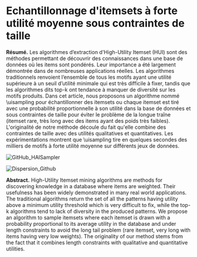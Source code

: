 <h1> Echantillonnage d'itemsets à forte utilité moyenne sous contraintes de taille </h1>


<b>Résumé.</b> Les algorithmes d’extraction d'High-Utility Itemset (HUI) sont des méthodes permettant de découvrir des connaissances dans une base de données où les items sont pondérés. Leur importance a été largement démontrée dans de nombreuses applications réelles. Les algorithmes traditionnels renvoient l’ensemble de tous les motifs ayant une utilité supérieure à un seuil d’utilité minimale qui est très difficile à fixer, tandis que les algorithmes dits top-k ont tendance à manquer de diversité sur les motifs produits. Dans cet article, nous proposons un algorithme nommé \uisampling pour échantillonner des itemsets ou chaque itemset est tiré avec une probabilité proportionnelle à son utilité dans la base de données et sous contraintes de taille pour éviter le problème de la longue traîne (itemset rare, très long avec des items ayant des poids très faibles). L'originalité de notre méthode découle du fait qu'elle combine des contraintes de taille avec des utilités qualitatives et quantitatives. Les expérimentations montrent que \uisampling tire en quelques secondes des milliers de motifs à forte utilité moyenne sur différents jeux de données.
	

![GitHub_HAISampler](https://user-images.githubusercontent.com/91367129/136060204-4f9fba34-e8c1-4ddd-a3f9-767dcee98912.PNG)

![Dispersion_Github](https://user-images.githubusercontent.com/91367129/136060234-1435f842-90d6-4d08-9442-6dc793a222dd.PNG)


<b>Abstract.</b> High-Utility Itemset mining algorithms are methods for discovering knowledge in a database where items are weighted. Their usefulness has been widely demonstrated in many real world applications. The traditional algorithms return the set of all the patterns having utility above a minimum utility threshold which is very difficult to fix, while the top-k algorithms tend to lack of diversity in the produced patterns. We propose an algorithm to sample itemsets where each itemset is drawn with a probability proportional to its average utility in the database and under length constraints to avoid the long tail problem (rare itemset, very long with items having very low weights). The originality of our method stems from the fact that it combines length constraints with qualitative and quantitative utilities. 



<!--
### 
**HISampler/hisampler** is a ✨ _special_ ✨ repository because its `README.md` (this file) appears on your GitHub profile.

Here are some ideas to get you started:

- 🔭 I’m currently working on ...
- 🌱 I’m currently learning ...
- 👯 I’m looking to collaborate on ...
- 🤔 I’m looking for help with ...
- 💬 Ask me about ...
- 📫 How to reach me: ...
- 😄 Pronouns: ...
- ⚡ Fun fact: ...
-->
